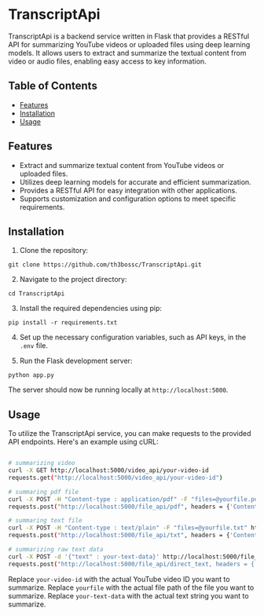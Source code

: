 
# TranscriptApi

TranscriptApi is a backend service written in Flask that provides a RESTful API for summarizing YouTube videos or uploaded files using deep learning models. It allows users to extract and summarize the textual content from video or audio files, enabling easy access to key information.

## Table of Contents
- [Features](#features)
- [Installation](#installation)
- [Usage](#usage)

## Features

- Extract and summarize textual content from YouTube videos or uploaded files.
- Utilizes deep learning models for accurate and efficient summarization.
- Provides a RESTful API for easy integration with other applications.
- Supports customization and configuration options to meet specific requirements.

## Installation

1. Clone the repository:

```
git clone https://github.com/th3bossc/TranscriptApi.git
```

2. Navigate to the project directory:

```
cd TranscriptApi
```

3. Install the required dependencies using pip:

```
pip install -r requirements.txt
```

4. Set up the necessary configuration variables, such as API keys, in the `.env` file.

5. Run the Flask development server:

```
python app.py
```

The server should now be running locally at `http://localhost:5000`.

## Usage

To utilize the TranscriptApi service, you can make requests to the provided API endpoints. Here's an example using cURL:

```bash and python requet examples

# summarizing video
curl -X GET http://localhost:5000/video_api/your-video-id 
requests.get("http://localhost:5000/video_api/your-video-id")

# summaring pdf file
curl -X POST -H "Content-type : application/pdf" -F "files=@yourfile.pdf" http://localhost:5000/file_api/pdf
requests.post("http://localhost:5000/file_api/pdf", headers = {'Content-Type' : 'application/pdf'}, files = {'file' : open('yourfile.pdf', 'rb')})

# summaring text file
curl -X POST -H "Content-type : text/plain" -F "files=@yourfile.txt" http://localhost:5000/file_api/txt 
requests.post("http://localhost:5000/file_api/txt", headers = {'Content-Type' : 'text/plain'}, files = {'file' : open('yourfile.txt', 'rb')})

# summarizing raw text data
curl -X POST -d '{"text" : your-text-data}' http://localhost:5000/file_api/direct_text
requests.post("http://localhost:5000/file_api/direct_text, headers = {'Content-Type : 'application/json'}, json = {'text' : your-text-data})

```

Replace `your-video-id` with the actual YouTube video ID you want to summarize.
Replace `yourfile` with the actual file path of the file you want to summarize.
Replace `your-text-data` with the actual text string you want to summarize.

